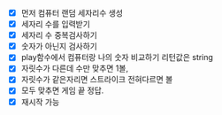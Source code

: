 - [x] 먼저 컴퓨터 랜덤 세자리수 생성
- [x] 세자리 수를 입력받기
- [x] 세자리 수 중복검사하기
- [x] 숫자가 아닌지 검사하기
- [x] play함수에서 컴퓨터랑 나의 숫자 비교하기 리턴값은 string
- [x] 자릿수가 다른데 수만 맞추면 1볼,
- [x] 자릿수가 같은자리면 스트라이크 전혀다르면 볼
- [x] 모두 맞추면 게임 끝 정답.
- [x] 재시작 가능
